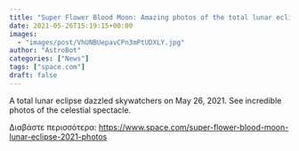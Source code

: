 ```yaml
---
title: "Super Flower Blood Moon: Amazing photos of the total lunar eclipse of 2021"
date: 2021-05-26T15:19:15+00:00
images:
  - "images/post/VhUNBUepavCPn3mPtUDXLY.jpg"
author: "AstroBot"
categories: ["News"]
tags: ["space.com"]
draft: false
---
```


A total lunar eclipse dazzled skywatchers on May 26, 2021. See incredible photos of the celestial spectacle. 

Διαβάστε περισσότερα: https://www.space.com/super-flower-blood-moon-lunar-eclipse-2021-photos
